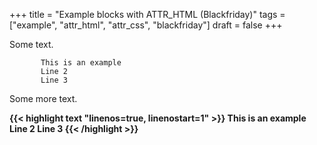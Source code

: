 +++
title = "Example blocks with ATTR_HTML (Blackfriday)"
tags = ["example", "attr_html", "attr_css", "blackfriday"]
draft = false
+++

Some text.

<style>.indent-block { padding-left: 50px;  }</style>

<div class="indent-block">
  <div></div>

```text
This is an example
Line 2
Line 3
```
</div>

Some more text.

<style>.heavy { font-weight: bold;  }</style>

<div class="heavy">
  <div></div>

{{< highlight text "linenos=true, linenostart=1" >}}
This is an example
Line 2
Line 3
{{< /highlight >}}

</div>
